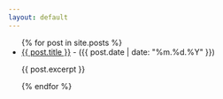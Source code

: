 ```yaml
---
layout: default
---
```


<ul>
  {% for post in site.posts %}
    <li>
      <a href="{{ post.url }}">{{ post.title }}</a> - ({{ post.date | date: "%m.%d.%Y" }})
      <p>{{ post.excerpt }}</p>
    </li>
  {% endfor %}
</ul>